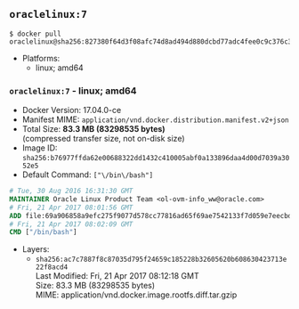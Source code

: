 ## `oraclelinux:7`

```console
$ docker pull oraclelinux@sha256:827380f64d3f08afc74d8ad494d880dcbd77adc4fee0c9c376c3a95a3df1ca57
```

-	Platforms:
	-	linux; amd64

### `oraclelinux:7` - linux; amd64

-	Docker Version: 17.04.0-ce
-	Manifest MIME: `application/vnd.docker.distribution.manifest.v2+json`
-	Total Size: **83.3 MB (83298535 bytes)**  
	(compressed transfer size, not on-disk size)
-	Image ID: `sha256:b76977ffda62e00688322dd1432c410005abf0a133896daa4d00d7039a3052e5`
-	Default Command: `["\/bin\/bash"]`

```dockerfile
# Tue, 30 Aug 2016 16:31:30 GMT
MAINTAINER Oracle Linux Product Team <ol-ovm-info_ww@oracle.com>
# Fri, 21 Apr 2017 08:01:56 GMT
ADD file:69a906858a9efc275f9077d578cc77816ad65f69ae7542133f7d059e7eecbd67 in / 
# Fri, 21 Apr 2017 08:02:09 GMT
CMD ["/bin/bash"]
```

-	Layers:
	-	`sha256:ac7c7887f8c87035d795f24659c185228b32605620b608630423713e22f8acd4`  
		Last Modified: Fri, 21 Apr 2017 08:12:18 GMT  
		Size: 83.3 MB (83298535 bytes)  
		MIME: application/vnd.docker.image.rootfs.diff.tar.gzip
